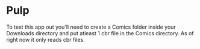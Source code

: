 # Pulp
To test this app out you'll need to create a Comics folder inside your Downloads directory and put atleast 1 cbr file in the Comics directory. 
As of right now it only reads cbr files.

